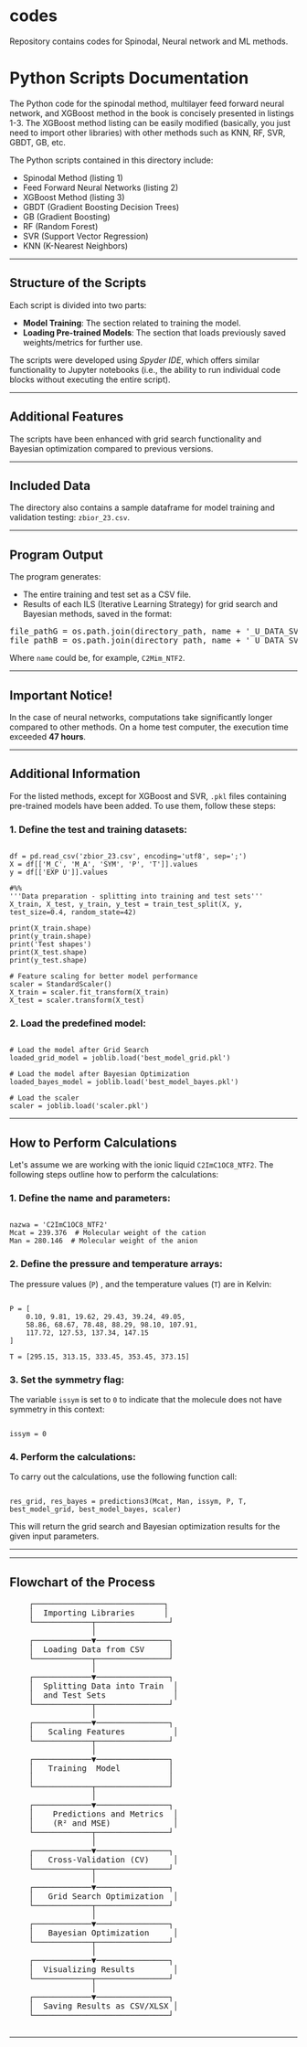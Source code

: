 # codes
Repository contains codes for Spinodal, Neural network and ML methods. 
<h1>Python Scripts Documentation</h1>
The Python code for the spinodal method, multilayer feed forward neural network, and XGBoost method in the book is concisely presented in listings 1-3. The XGBoost method listing can be easily modified (basically, you just need to import other libraries) with other methods such as KNN, RF, SVR, GBDT, GB, etc.
<p>The Python scripts contained in this directory include:</p>
<ul>
  <li>Spinodal Method (listing 1)</li>
  <li>Feed Forward Neural Networks (listing 2)</li>
  <li>XGBoost Method (listing 3)</li>
  <li>GBDT (Gradient Boosting Decision Trees)</li>
  <li>GB (Gradient Boosting)</li>
  <li>RF (Random Forest)</li>
  <li>SVR (Support Vector Regression)</li>
  <li>KNN (K-Nearest Neighbors)</li>
  
  
</ul>

<hr>

<h2>Structure of the Scripts</h2>
<p>Each script is divided into two parts:</p>
<ul>
  <li><strong>Model Training</strong>: The section related to training the model.</li>
  <li><strong>Loading Pre-trained Models</strong>: The section that loads previously saved weights/metrics for further use.</li>
</ul>

<p>The scripts were developed using <em>Spyder IDE</em>, which offers similar functionality to Jupyter notebooks (i.e., the ability to run individual code blocks without executing the entire script).</p>

<hr>

<h2>Additional Features</h2>
<p>The scripts have been enhanced with grid search functionality and Bayesian optimization compared to previous versions.</p>

<hr>

<h2>Included Data</h2>
<p>The directory also contains a sample dataframe for model training and validation testing: <code>zbior_23.csv</code>.</p>

<hr>

<h2>Program Output</h2>
<p>The program generates:</p>
<ul>
  <li>The entire training and test set as a CSV file.</li>
  <li>Results of each ILS (Iterative Learning Strategy) for grid search and Bayesian methods, saved in the format:</li>
</ul>

<pre>
file_pathG = os.path.join(directory_path, name + '_U_DATA_SVR_GRID.xlsx')
file_pathB = os.path.join(directory_path, name + '_U_DATA_SVR_BAYES.xlsx')
</pre>

<p>Where <code>name</code> could be, for example, <code>C2Mim_NTF2</code>.</p>

<hr>

<h2>Important Notice!</h2>
<p>In the case of neural networks, computations take significantly longer compared to other methods. On a home test computer, the execution time exceeded <strong>47 hours</strong>.</p>

<hr>

<h2>Additional Information</h2>
<p>For the listed methods, except for XGBoost and SVR, <code>.pkl</code> files containing pre-trained models have been added. To use them, follow these steps:</p>

<h3>1. Define the test and training datasets:</h3>

<pre><code>
df = pd.read_csv('zbior_23.csv', encoding='utf8', sep=';')
X = df[['M_C', 'M_A', 'SYM', 'P', 'T']].values
y = df[['EXP U']].values

#%%
'''Data preparation - splitting into training and test sets'''
X_train, X_test, y_train, y_test = train_test_split(X, y, test_size=0.4, random_state=42)

print(X_train.shape)
print(y_train.shape)
print('Test shapes')
print(X_test.shape)
print(y_test.shape)

# Feature scaling for better model performance
scaler = StandardScaler()
X_train = scaler.fit_transform(X_train)
X_test = scaler.transform(X_test)
</code></pre>

<h3>2. Load the predefined model:</h3>

<pre><code>
# Load the model after Grid Search
loaded_grid_model = joblib.load('best_model_grid.pkl')

# Load the model after Bayesian Optimization
loaded_bayes_model = joblib.load('best_model_bayes.pkl')

# Load the scaler
scaler = joblib.load('scaler.pkl')
</code></pre>

<hr>

<h2>How to Perform Calculations</h2>
<p>Let's assume we are working with the ionic liquid <code>C2ImC1OC8_NTF2</code>. The following steps outline how to perform the calculations:</p>

<h3>1. Define the name and parameters:</h3>

<pre><code>
nazwa = 'C2ImC1OC8_NTF2'
Mcat = 239.376  # Molecular weight of the cation
Man = 280.146  # Molecular weight of the anion
</code></pre>

<h3>2. Define the pressure and temperature arrays:</h3>
<p>The pressure values (<code>P</code>) , and the temperature values (<code>T</code>) are in Kelvin:</p>

<pre><code>
P = [
    0.10, 9.81, 19.62, 29.43, 39.24, 49.05, 
    58.86, 68.67, 78.48, 88.29, 98.10, 107.91, 
    117.72, 127.53, 137.34, 147.15
]

T = [295.15, 313.15, 333.45, 353.45, 373.15]
</code></pre>

<h3>3. Set the symmetry flag:</h3>
<p>The variable <code>issym</code> is set to <code>0</code> to indicate that the molecule does not have symmetry in this context:</p>

<pre><code>
issym = 0
</code></pre>

<h3>4. Perform the calculations:</h3>
<p>To carry out the calculations, use the following function call:</p>

<pre><code>
res_grid, res_bayes = predictions3(Mcat, Man, issym, P, T, best_model_grid, best_model_bayes, scaler)
</code></pre>

<p>This will return the grid search and Bayesian optimization results for the given input parameters.</p>

<hr>

<hr>

<h2>Flowchart of the Process</h2>

<div style="font-family: 'Courier New', Courier, monospace;">
  <pre>
    ┌───────────────────────────┐
    │  Importing Libraries      │
    └────────────┬───────────────┘
                 │
    ┌────────────▼───────────────┐
    │  Loading Data from CSV     │
    └────────────┬───────────────┘
                 │
    ┌────────────▼───────────────┐
    │  Splitting Data into Train  │
    │  and Test Sets              │
    └────────────┬───────────────┘
                 │
    ┌────────────▼───────────────┐
    │   Scaling Features          │
    └────────────┬───────────────┘
                 │
    ┌────────────▼───────────────┐
    │   Training  Model          │
    │                            │
    └────────────┬───────────────┘
                 │
    ┌────────────▼───────────────┐
    │    Predictions and Metrics  │
    │    (R² and MSE)             │
    └────────────┬───────────────┘
                 │
    ┌────────────▼───────────────┐
    │   Cross-Validation (CV)     │
    └────────────┬───────────────┘
                 │
    ┌────────────▼───────────────┐
    │   Grid Search Optimization  │
    └────────────┬───────────────┘
                 │
    ┌────────────▼───────────────┐
    │   Bayesian Optimization     │
    └────────────┬───────────────┘
                 │
    ┌────────────▼───────────────┐
    │  Visualizing Results        │
    └────────────┬───────────────┘
                 │
    ┌────────────▼───────────────┐
    │  Saving Results as CSV/XLSX │
    └────────────────────────────┘
  </pre>
</div>

<hr>
